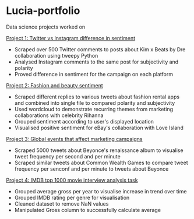 # Lucia-portfolio
Data science projects worked on

[Project 1: Twitter vs Instagram difference in sentiment](https://github.com/ifeomaaaa/kim-x-beats-analysis)
- Scraped over 500 Twitter comments to posts about Kim x Beats by Dre collaboration using tweepy Python
- Analysed Instagram comments to the same post for subjectivity and polarity 
- Proved difference in sentiment for the campaign on each platform

[Project 2: Fashion and beauty sentiment](https://github.com/ifeomaaaa/fashion-sentiments)
- Scraped different replies to various tweets about fashion rental apps and combined into single file to compared polarity and subjectivity
- Used wordcloud to demonstrate recurring themes from marketing collaborations with celebrity Rihanna
- Grouped sentiment according to user's displayed location
- Visualised positive sentiment for eBay's collaboration with Love Island

[Project 3: Global events that affect marketing campaigns](https://github.com/ifeomaaaa/B_CW_WS)
- Scraped 5000 tweets about Beyonce's renaissance album to visualise tweet frequency per second and per minute
- Scraped similar tweets about Common Wealth Games to compare tweet frequency per senconf and per minute to tweets about Beyonce

[Project 4: IMDB top 1000 movie interview analysis task](https://github.com/ifeomaaaa/JF-task)
- Grouped average gross per year to visualise increase in trend over time
- Grouped IMDB rating per genre for visualisation 
- Cleaned dataset to remove NaN values
- Manipulated Gross column to successfully calculate average
